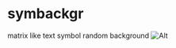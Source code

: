 # symbackgr
matrix like text symbol random background
![Alt](https://github.com/automatick/symbackgr/screenshot.png)
